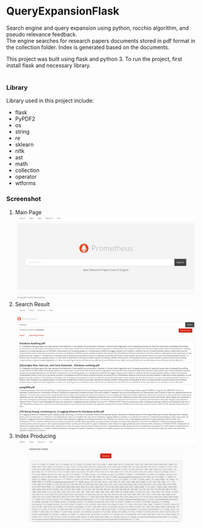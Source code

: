 # QueryExpansionFlask
Search engine and query expansion using python, rocchio algorithm, and pseudo relevance feedback.<br>
The engine searches for research papers documents stored in pdf format in the collection folder.
Index is generated based on the documents.

This project was built using flask and python 3.
To run the project, first install flask and necessary library.
<br><br>
### Library
Library used in this project include:
- flask
- PyPDF2
- os
- string
- re
- sklearn
- nltk
- ast
- math
- collection
- operator
- wtforms

### Screenshot
1. Main Page<br>
![Main page](https://raw.githubusercontent.com/Bonggal/QueryExpansionFlask/master/screenshot/Screenshot_2019-05-18%20Prometheus%20Search.png)
2. Search Result<br>
![Search result](https://raw.githubusercontent.com/Bonggal/QueryExpansionFlask/master/screenshot/Screenshot_2019-05-18%20Prometheus%20Search(1).png)
3. Index Producing<br>
![Index producing](https://raw.githubusercontent.com/Bonggal/QueryExpansionFlask/master/screenshot/Screenshot_2019-05-18%20Prometheus%20Search(2).png)
